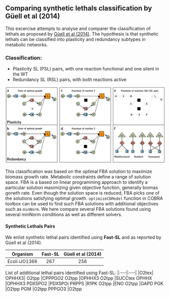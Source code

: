 ## Comparing synthetic lethals classification by Güell et al (2014)

This excercise attempts to analyse and comparer the classification of lethals as proposed by [Güell et al (2014)](http://journals.plos.org/ploscompbiol/article?id=10.1371/journal.pcbi.1003637#s4). The hypothesis is that synthetic lethals can be classified into plasticity and redundancy subtypes in metabolic networks. 

### Classification:
* Plasticity SL (PSL) pairs, with one reaction functional and one silent in the WT
* Redundancy SL (RSL) pairs, with both reactions active

![Classification Lethals](https://github.com/RamanLab/minRerouting/blob/master/Comparison/Images/10.1371%252Fjournal.pcbi.1003637.g001.png)

This classification was based on the optimal FBA solution to maximize biomass growth rate. Metabolic constraints define a range of solution space. FBA is a based on linear programming approach to identify a particular solution maximizing given objective function, generally biomas  gorwth rate. Even though the solution space is reduced, FBA picks one of the solutions satisfying optimal growth. `optimizeCbModel` function in COBRA toolbox can be used to find such FBA solutions with additional objectives such as `minNorm`. We here compare several FBA solutions found using several minNorm conditions as well as different solvers.

#### Synthetic Lethals Pairs
We enlist synthetic lethal pairs identified using **Fast-SL** and as reported by Güell et al (2014).

| Organism      | Fast-SL       | Güell et al (2014) |
| :-------------: |:-----------:| :-----:|
| Ecoli iJO1366 | 267           | 256 |

List of additional lethal pairs identified using Fast-SL:
|:---|:---| 
|O2tex|	OPHHX3|
O2tpp	|CPPPGO2
O2tpp	|OPHHX3
O2tpp	|SUCCtex
OPHHX	|OPHHX3
PDX5PO2	|PDX5POi
PRPPS	|R1PK
O2tpp	|ENO
O2tpp	|GAPD
PGK	|O2tpp
PGM	|O2tpp
PPPGO3	|O2tpp


